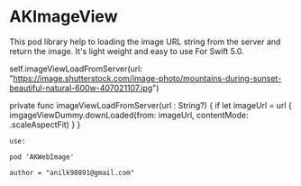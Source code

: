 # AKImageView

This pod library help to loading the image URL string from the server and return the image. It's light weight and easy to use For Swift 5.0.


self.imageViewLoadFromServer(url: "https://image.shutterstock.com/image-photo/mountains-during-sunset-beautiful-natural-600w-407021107.jpg")


 private func imageViewLoadFromServer(url : String?) {
        if let imageUrl = url {
            imgageViewDummy.downLoaded(from: imageUrl, contentMode: .scaleAspectFit)
        }
    }
    
    use:
    
    pod 'AKWebImage'
    
    author = "anilk98891@gmail.com"
